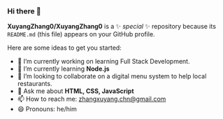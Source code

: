 ### Hi there 👋


**XuyangZhang0/XuyangZhang0** is a ✨ _special_ ✨ repository because its `README.md` (this file) appears on your GitHub profile.

Here are some ideas to get you started:

- 🔭 I’m currently working on learning Full Stack Development.
- 🌱 I’m currently learning **Node.js**
- 👯 I’m looking to collaborate on a digital menu system to help local restaurants.
- 💬 Ask me about **HTML, CSS, JavaScript**
- 📫 How to reach me: zhangxuyang.chn@gmail.com
- 😄 Pronouns: he/him


